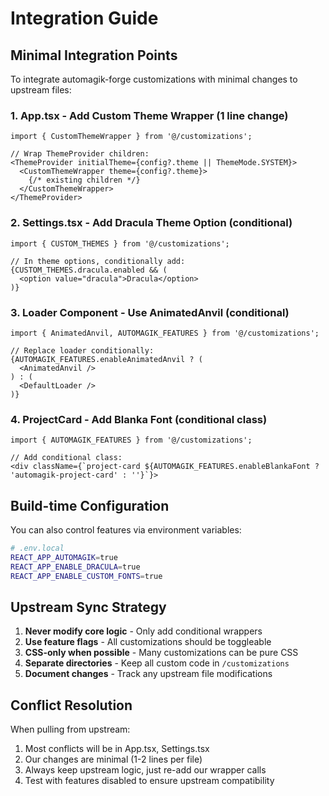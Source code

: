 # Integration Guide

## Minimal Integration Points

To integrate automagik-forge customizations with minimal changes to upstream files:

### 1. App.tsx - Add Custom Theme Wrapper (1 line change)
```tsx
import { CustomThemeWrapper } from '@/customizations';

// Wrap ThemeProvider children:
<ThemeProvider initialTheme={config?.theme || ThemeMode.SYSTEM}>
  <CustomThemeWrapper theme={config?.theme}>
    {/* existing children */}
  </CustomThemeWrapper>
</ThemeProvider>
```

### 2. Settings.tsx - Add Dracula Theme Option (conditional)
```tsx
import { CUSTOM_THEMES } from '@/customizations';

// In theme options, conditionally add:
{CUSTOM_THEMES.dracula.enabled && (
  <option value="dracula">Dracula</option>
)}
```

### 3. Loader Component - Use AnimatedAnvil (conditional)
```tsx
import { AnimatedAnvil, AUTOMAGIK_FEATURES } from '@/customizations';

// Replace loader conditionally:
{AUTOMAGIK_FEATURES.enableAnimatedAnvil ? (
  <AnimatedAnvil />
) : (
  <DefaultLoader />
)}
```

### 4. ProjectCard - Add Blanka Font (conditional class)
```tsx
import { AUTOMAGIK_FEATURES } from '@/customizations';

// Add conditional class:
<div className={`project-card ${AUTOMAGIK_FEATURES.enableBlankaFont ? 'automagik-project-card' : ''}`}>
```

## Build-time Configuration

You can also control features via environment variables:

```bash
# .env.local
REACT_APP_AUTOMAGIK=true
REACT_APP_ENABLE_DRACULA=true
REACT_APP_ENABLE_CUSTOM_FONTS=true
```

## Upstream Sync Strategy

1. **Never modify core logic** - Only add conditional wrappers
2. **Use feature flags** - All customizations should be toggleable
3. **CSS-only when possible** - Many customizations can be pure CSS
4. **Separate directories** - Keep all custom code in `/customizations`
5. **Document changes** - Track any upstream file modifications

## Conflict Resolution

When pulling from upstream:

1. Most conflicts will be in App.tsx, Settings.tsx
2. Our changes are minimal (1-2 lines per file)
3. Always keep upstream logic, just re-add our wrapper calls
4. Test with features disabled to ensure upstream compatibility